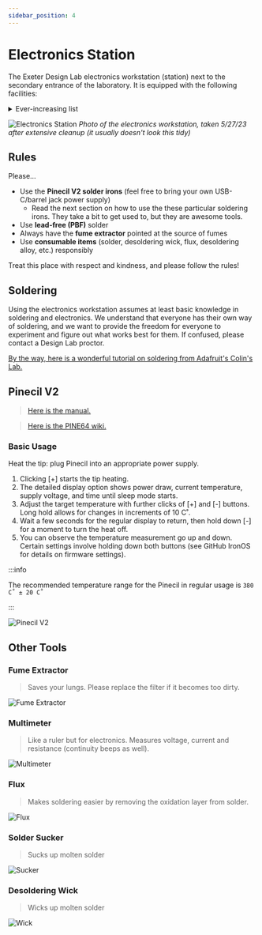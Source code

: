 ```yaml
---
sidebar_position: 4
---
```


# Electronics Station

The Exeter Design Lab electronics workstation (station) next to the secondary entrance of the laboratory. It is equipped with the following facilities:

<details>

<summary>Ever-increasing list</summary>

- Space for 2+ people
- Pinecil V2
- Selection of Weller Soldering Irons
- Kotto Fume Extractor
- Lead-Free Solder (thin/thick)
- Desoldering Wick
- Assortment of Multimeters
- Solder Sucker
- Flux
- Brass Sponge and Normal Sponges
- Desoldering Alloy
- PCB Holders
- Anti-static, heat-resistance silicone workspace
- Precision tweezers
- Helping Hands/Magnifying Glass
- Wires (header pins, alligator clips, low/high gauge, hookup (magnet) wire)
- 99% Isopropyl Alcohol

</details>

![Electronics Station](./assets/electronics/electronics_station.jpg)
*Photo of the electronics workstation, taken 5/27/23 after extensive cleanup (it usually doesn't look this tidy)*

## Rules

Please...

- Use the **Pinecil V2 solder irons** (feel free to bring your own USB-C/barrel jack power supply)
  - Read the next section on how to use the these particular soldering irons. They take a bit to get used to, but they are awesome tools.
- Use **lead-free (PBF)** solder
- Always have the **fume extractor** pointed at the source of fumes
- Use **consumable items** (solder, desoldering wick, flux, desoldering alloy, etc.) responsibly

Treat this place with respect and kindness, and please follow the rules!

## Soldering

Using the electronics workstation assumes at least basic knowledge in soldering and electronics. We understand that everyone has their own way of soldering, and we want to provide the freedom for everyone to experiment and figure out what works best for them. If confused, please contact a Design Lab proctor.

[By the way, here is a wonderful tutorial on soldering from Adafruit's Colin's Lab.](https://www.youtube.com/watch?v=QKbJxytERvg&pp=ygUWYWRhZnJ1aXQgaG93IHRvIHNvbGRlcg%3D%3D)

## Pinecil V2

> [Here is the manual.](https://wiki.pine64.org/images/1/1f/USER_MANUAL_-_QUICK_START_PINECIL_multi_lang_EU%2BDE%2BFR.pdf)

> [Here is the PINE64 wiki.](https://wiki.pine64.org/wiki/Pinecil)

### Basic Usage

Heat the tip: plug Pinecil into an appropriate power supply.

1. Clicking [+] starts the tip heating.
2. The detailed display option shows power draw, current temperature, supply voltage, and time until sleep mode starts.
3. Adjust the target temperature with further clicks of [+] and [-] buttons. Long hold allows for changes in increments of 10 C˚.
4. Wait a few seconds for the regular display to return, then hold down [-] for a moment to turn the heat off.
5. You can observe the temperature measurement go up and down. Certain settings involve holding down both buttons (see GitHub IronOS for details on firmware settings).

:::info

The recommended temperature range for the Pinecil in regular usage is `380 C˚ ± 20 C˚`

:::

![Pinecil V2](./assets/electronics/pinecil.jpg)

## Other Tools

### Fume Extractor

> Saves your lungs. Please replace the filter if it becomes too dirty.

![Fume Extractor](./assets/electronics/fume_extractor.jpg)

### Multimeter

> Like a ruler but for electronics. Measures voltage, current and resistance (continuity beeps as well).

![Multimeter](./assets/electronics/multimeter.jpg)

### Flux

> Makes soldering easier by removing the oxidation layer from solder.

![Flux](./assets/electronics/solder_flux.jpg)

### Solder Sucker

> Sucks up molten solder

![Sucker](./assets/electronics/solder_sucker.jpg)

### Desoldering Wick

> Wicks up molten solder

![Wick](./assets/electronics/solder_wick.jpg)
